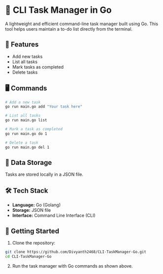 
# 📝 CLI Task Manager in Go

A lightweight and efficient command-line task manager built using Go. This tool helps users maintain a to-do list directly from the terminal.

## 🔧 Features

- Add new tasks
- List all tasks
- Mark tasks as completed
- Delete tasks

## 🖥️ Commands

```bash
# Add a new task
go run main.go add "Your task here"

# List all tasks
go run main.go list

# Mark a task as completed
go run main.go do 1

# Delete a task
go run main.go del 1
```

## 💾 Data Storage

Tasks are stored locally in a JSON file.

## 🛠️ Tech Stack

- **Language:** Go (Golang)
- **Storage:** JSON file
- **Interface:** Command Line Interface (CLI)

## 🚀 Getting Started

1. Clone the repository:
```bash
git clone https://github.com/Divyanth2468/CLI-TaskManager-Go.git
cd CLI-TaskManager-Go
```

2. Run the task manager with Go commands as shown above.
